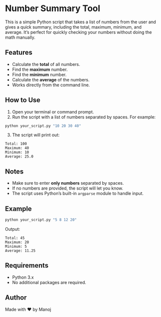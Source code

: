
# Number Summary Tool

This is a simple Python script that takes a list of numbers from the user and gives a quick summary, including the total, maximum, minimum, and average. It’s perfect for quickly checking your numbers without doing the math manually.

## Features

- Calculate the **total** of all numbers.
- Find the **maximum** number.
- Find the **minimum** number.
- Calculate the **average** of the numbers.
- Works directly from the command line.

## How to Use

1. Open your terminal or command prompt.
2. Run the script with a list of numbers separated by spaces. For example:

```bash
python your_script.py "10 20 30 40"
````

3. The script will print out:

```
Total: 100
Maximum: 40
Minimum: 10
Average: 25.0
```

## Notes

* Make sure to enter **only numbers** separated by spaces.
* If no numbers are provided, the script will let you know.
* The script uses Python’s built-in `argparse` module to handle input.

## Example

```bash
python your_script.py "5 8 12 20"
```

Output:

```
Total: 45
Maximum: 20
Minimum: 5
Average: 11.25
```

## Requirements

* Python 3.x
* No additional packages are required.

## Author

Made with ❤️ by Manoj

